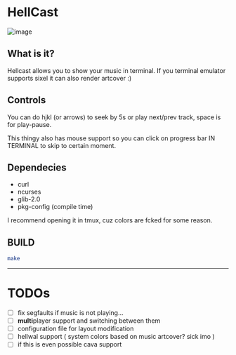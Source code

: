 # HellCast

![image](https://github.com/user-attachments/assets/195ae15c-b375-41ef-b8c2-4086e13d3dd5)

## What is it?
Hellcast allows you to show your music in terminal. If you terminal emulator supports sixel it can also render artcover :)

## Controls
You can do hjkl (or arrows) to seek by 5s or play next/prev track, space is for play-pause.

This thingy also has mouse support so you can click on progress bar IN TERMINAL to skip to certain moment.

## Dependecies
- curl
- ncurses
- glib-2.0
- pkg-config (compile time)

I recommend opening it in tmux, cuz colors are fcked for some reason.

## BUILD

```sh
make
```

---

# TODOs

- [ ] fix segfaults if music is not playing...
- [ ] **multi**player support and switching between them
- [ ] configuration file for layout modification
- [ ] hellwal support ( system colors based on music artcover? sick imo )
- [ ] if this is even possible cava support
